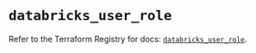 # `databricks_user_role`

Refer to the Terraform Registry for docs: [`databricks_user_role`](https://registry.terraform.io/providers/databricks/databricks/1.80.0/docs/resources/user_role).
